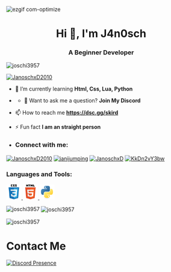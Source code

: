 
![ezgif com-optimize](https://i.pinimg.com/originals/f9/ea/9e/f9ea9efb690f39daeb1286f7a83c873f.gif)
<h1 align="center">Hi 👋, I'm J4n0sch</h1>
<h3 align="center">A Beginner Developer</h3>


<p align="left"> <img src="https://komarev.com/ghpvc/?username=joschi3957&label=Profile%20views&color=0e75b6&style=flat" alt="joschi3957" /> </p

<p align="left"> <a href="https://twitter.com/JanoschxD2010" target="blank"><img src="https://img.shields.io/twitter/follow/JanoschxD2010?logo=twitter&style=for-the-badge" alt="JanoschxD2010" /></a> </p>

- 🌱 I’m currently learning **Html, Css, Lua, Python**

- - 💬 Want to ask me a question? **Join My Discord**
 
- 📫 How to reach me **https://dsc.gg/skird**

- ⚡ Fun fact **I am an straight person**

- <h3 align="left">Connect with me:</h3>
<p align="left">
<a href="https://twitter.com/JanoschxD2010" target="blank"><img align="center" src="https://raw.githubusercontent.com/rahuldkjain/github-profile-readme-generator/master/src/images/icons/Social/twitter.svg" alt="JanoschxD2010" height="30" width="40" /></a>
<a href="https://instagram.com/janijumping" target="blank"><img align="center" src="https://raw.githubusercontent.com/rahuldkjain/github-profile-readme-generator/master/src/images/icons/Social/instagram.svg" alt="janijumping" height="30" width="40" /></a>
<a href="https://www.youtube.com/@JanoschxD" target="blank"><img align="center" src="https://raw.githubusercontent.com/rahuldkjain/github-profile-readme-generator/master/src/images/icons/Social/youtube.svg" alt="JanoschxD" height="30" width="40" /></a>
<a href="https://discord.gg/https://discord.gg/KkDn2vY3bw" target="blank"><img align="center" src="https://raw.githubusercontent.com/rahuldkjain/github-profile-readme-generator/master/src/images/icons/Social/discord.svg" alt="KkDn2vY3bw" height="30" width="40" /></a>
</p>

<h3 align="left">Languages and Tools:</h3>
<p align="left"> <a href="https://www.w3schools.com/css/" target="_blank" rel="noreferrer"> <img src="https://raw.githubusercontent.com/devicons/devicon/master/icons/css3/css3-original-wordmark.svg" alt="css3" width="40" height="40"/> </a> <a href="https://www.w3.org/html/" target="_blank" rel="noreferrer"> <img src="https://raw.githubusercontent.com/devicons/devicon/master/icons/html5/html5-original-wordmark.svg" alt="html5" width="40" height="40"/> </a>  <a href="https://www.python.org" target="_blank" rel="noreferrer"> <img src="https://raw.githubusercontent.com/devicons/devicon/master/icons/python/python-original.svg" alt="python" width="40" height="40"/> </a> </p>

<p><img align="left" src="https://github-readme-stats.vercel.app/api/top-langs?username=joschi3957&show_icons=true&locale=en&layout=compact" alt="joschi3957" /></p>

<p>&nbsp;<img align="center" src="https://github-readme-stats.vercel.app/api?username=joschi3957&show_icons=true&locale=en" alt="joschi3957" /></p>

<p><img align="center" src="https://github-readme-streak-stats.herokuapp.com/?user=joschi3957&" alt="joschi3957" /></p>

# Contact Me
[![Discord Presence](https://lanyard.cnrad.dev/api/1252595424192368676)](https://discord.com/users/1252595424192368676)
